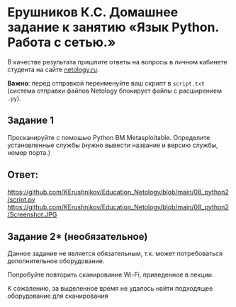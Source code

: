 
# Ерушников К.С. Домашнее задание к занятию «Язык Python. Работа с сетью.»

В качестве результата пришлите ответы на вопросы в личном кабинете студента на сайте [netology.ru](https://netology.ru/).

**Важно**: перед отправкой переименуйте ваш скрипт в `script.txt` (система отправки файлов Netology блокирует файлы с расширением `.py`).



## Задание 1

Просканируйте с помошью Python ВМ Metasploitable. Определите установленные службы (нужно вывести название и версию службы, номер порта.)

## Ответ:
https://github.com/KErushnikov/Education_Netology/blob/main/08_python2/script.py
https://github.com/KErushnikov/Education_Netology/blob/main/08_python2/Screenshot.JPG
## Задание 2* (необязательное)

Данное задание не является обязательным, т.к. может потребоваться дополнительное оборудование.

Попробуйте повторить сканирование Wi-Fi, приведенное в лекции.

К сожалению, за выделенное время не удалось найти подходящее оборудование для сканирования
